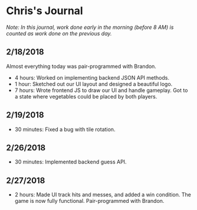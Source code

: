 # Chris's Journal
*Note: In this journal, work done early in the morning (before 8 AM) is counted as work done on the previous day.*
## 2/18/2018
Almost everything today was pair-programmed with Brandon.

* 4 hours: Worked on implementing backend JSON API methods.
* 1 hour: Sketched out our UI layout and designed a beautiful logo.
* 7 hours: Wrote frontend JS to draw our UI and handle gameplay. Got to a state where vegetables could be placed by both players.

## 2/19/2018
* 30 minutes: Fixed a bug with tile rotation.

## 2/26/2018
* 30 minutes: Implemented backend guess API.

## 2/27/2018
* 2 hours: Made UI track hits and messes, and added a win condition. The game is now fully functional. Pair-programmed with Brandon.